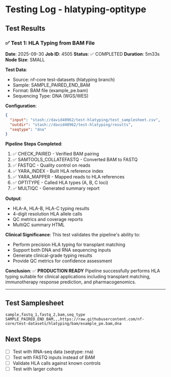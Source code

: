 # Testing Log - hlatyping-optitype

## Test Results

### ✅ Test 1: HLA Typing from BAM File
**Date**: 2025-09-30
**Job ID**: 4505
**Status**: ✅ COMPLETED
**Duration**: 5m33s
**Node Size**: SMALL

**Test Data**:
- Source: nf-core test-datasets (hlatyping branch)
- Sample: SAMPLE_PAIRED_END_BAM
- Format: BAM file (example_pe.bam)
- Sequencing Type: DNA (WGS/WES)

**Configuration**:
```json
{
  "input": "stash://david40962/test-hlatyping/test_samplesheet.csv",
  "outdir": "stash://david40962/test-hlatyping/results",
  "seqtype": "dna"
}
```

**Pipeline Steps Completed**:
1. ✅ CHECK_PAIRED - Verified BAM pairing
2. ✅ SAMTOOLS_COLLATEFASTQ - Converted BAM to FASTQ
3. ✅ FASTQC - Quality control on reads
4. ✅ YARA_INDEX - Built HLA reference index
5. ✅ YARA_MAPPER - Mapped reads to HLA references
6. ✅ OPTITYPE - Called HLA types (A, B, C loci)
7. ✅ MULTIQC - Generated summary report

**Output**:
- HLA-A, HLA-B, HLA-C typing results
- 4-digit resolution HLA allele calls
- QC metrics and coverage reports
- MultiQC summary HTML

**Clinical Significance**:
This test validates the pipeline's ability to:
- Perform precision HLA typing for transplant matching
- Support both DNA and RNA sequencing inputs
- Generate clinical-grade typing results
- Provide QC metrics for confidence assessment

**Conclusion**: ✅ **PRODUCTION READY**
Pipeline successfully performs HLA typing suitable for clinical applications including transplant matching, immunotherapy response prediction, and pharmacogenomics.

---

## Test Samplesheet

```csv
sample,fastq_1,fastq_2,bam,seq_type
SAMPLE_PAIRED_END_BAM,,,https://raw.githubusercontent.com/nf-core/test-datasets/hlatyping/bam/example_pe.bam,dna
```

## Next Steps

- [ ] Test with RNA-seq data (seqtype: rna)
- [ ] Test with FASTQ inputs instead of BAM
- [ ] Validate HLA calls against known controls
- [ ] Test with larger cohorts
